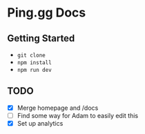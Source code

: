 # Ping.gg Docs

## Getting Started

- `git clone`
- `npm install`
- `npm run dev`

## TODO

- [x] Merge homepage and /docs
- [ ] Find some way for Adam to easily edit this
- [x] Set up analytics
